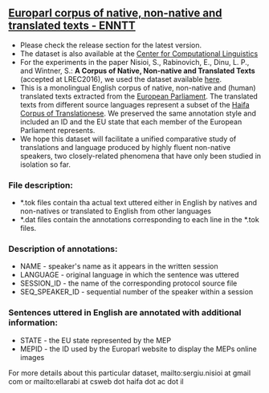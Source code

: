 ## [Europarl corpus of native, non-native and translated texts - ENNTT](https://github.com/senisioi/enntt-release/releases/tag/v1.0)
- Please check the release section for the latest version.
- The dataset is also available at the [Center for Computational Linguistics](http://nlp.unibuc.ro/resources.html)
- For the experiments in the paper Nisioi, S., Rabinovich, E., Dinu, L. P., and Wintner, S.: **A Corpus of Native, Non-native and Translated Texts** (accepted at LREC2016), we used the dataset available [here](http://nlp.unibuc.ro/resources/LREC2016_experiment.tar.gz).
- This is a monolingual English corpus of native, non-native and (human) translated texts extracted from the [European Parliament](http://www.statmt.org/europarl/). The translated texts from different source languages represent a subset of the [Haifa Corpus of Translationese](http://arxiv.org/abs/1509.03611). We preserved the same annotation style and included an ID and the EU state that each member of the European Parliament represents.
- We hope this dataset will facilitate a unified comparative study of translations and language produced by highly fluent non-native speakers, two closely-related phenomena that have only been studied in isolation so far.

### File description:
-	*.tok files contain tha actual text uttered either in English by natives and non-natives or translated to English from other languages
-	*.dat files contain the annotations corresponding to each line in the *.tok files.

### Description of annotations:
-	NAME - speaker's name as it appears in the written session 
-	LANGUAGE - original language in which the sentence was uttered 
-	SESSION_ID - the name of the corresponding protocol source file 
-	SEQ_SPEAKER_ID - sequential number of the speaker within a session 

### Sentences uttered in English are annotated with additional information:
-	STATE - the EU state represented by the MEP 
-	MEPID - the ID used by the Europarl website to display the MEPs online images

For more details about this particular dataset, mailto:sergiu.nisioi at gmail com or mailto:ellarabi at csweb dot haifa dot ac dot il


